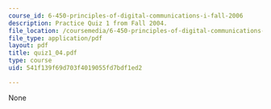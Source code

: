 ```yaml
---
course_id: 6-450-principles-of-digital-communications-i-fall-2006
description: Practice Quiz 1 from Fall 2004.
file_location: /coursemedia/6-450-principles-of-digital-communications-i-fall-2006/541f139f69d703f4019055fd7bdf1ed2_quiz1_04.pdf
file_type: application/pdf
layout: pdf
title: quiz1_04.pdf
type: course
uid: 541f139f69d703f4019055fd7bdf1ed2

---
```

None